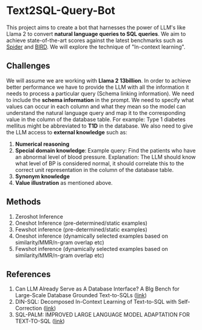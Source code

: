 # Text2SQL-Query-Bot
This project aims to create a bot that harnesses the power of LLM's like Llama 2 to convert **natural language queries to SQL queries**. 
We aim to achieve state-of-the-art scores against the latest benchmarks such as [Spider](https://yale-lily.github.io/spider) and [BIRD](https://arxiv.org/pdf/2305.03111.pdf). We will explore the technique of "In-context learning". 

## Challenges 
We will assume we are working with **Llama 2 13billion**. In order to achieve better performance we have to provide the LLM with all the information it needs to process a particular query (Schema linking information). We need to include the **schema information** in the prompt. We need to specify what values can occur in each column and what they mean so the model can understand the natural language query and map it to the corresponding value in the column of the database table. For example: Type 1 diabetes mellitus might be abbreviated to **T1D** in the database. 
We also need to give the LLM access to **external knowledge** such as:
1. **Numerical reasoning**
2. **Special domain knowledge**:
Example query: Find the patients who have an abnormal level of blood pressure.
Explanation: The LLM should know what level of BP is considered normal, it should correlate this to the correct unit representation in the column of the database table. 
3. **Synonym knowledge**
4. **Value illustration** as mentioned above.

## Methods
1. Zeroshot Inference
2. Oneshot Inference (pre-determined/static examples)
3. Fewshot inference (pre-determined/static examples)
4. Oneshot inference (dynamically selected examples based on similarity/MMR/n-gram overlap etc)
5. Fewshot inference (dynamically selected examples based on similarity/MMR/n-gram overlap etc)
   

## References
1. Can LLM Already Serve as A Database Interface? A BIg Bench for Large-Scale Database Grounded Text-to-SQLs ([link](https://arxiv.org/pdf/2305.03111.pdf))
2. DIN-SQL: Decomposed In-Context Learning of Text-to-SQL with Self-Correction ([link](https://arxiv.org/pdf/2304.11015.pdf))
3. SQL-PALM: IMPROVED LARGE LANGUAGE MODEL ADAPTATION FOR TEXT-TO-SQL ([link](https://arxiv.org/abs/2306.00739))